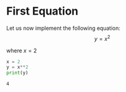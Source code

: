 
# First Equation

Let us now implement the following equation:
$$ y = x^2$$

where $x = 2$


```python
x = 2
y = x**2
print(y)
```

    4
    
